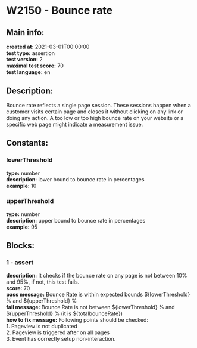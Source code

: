 # W2150 - Bounce rate  
## Main info:  
**created at:** 2021-03-01T00:00:00  
**test type:** assertion  
**test version:** 2  
**maximal test score:** 70  
**test language:** en  
## Description:  
Bounce rate reflects a single page session. These sessions happen when a customer visits certain page and closes it without clicking on any link or doing any action. A too low or too high bounce rate on your website or a specific web page might indicate a measurement issue.   
## Constants:  
### lowerThreshold
**type:** number  
**description:** lower bound to bounce rate in percentages  
**example:** 10  
### upperThreshold
**type:** number  
**description:** upper bound to bounce rate in percentages  
**example:** 95  
## Blocks:  
### 1 - assert
**description:** It checks if the bounce rate on any page is not between 10% and 95%, if not, this test fails.  
**score:** 70  
**pass message:** Bounce Rate is within expected bounds ${lowerThreshold} % and ${upperThreshold} %  
**fail message:** Bounce Rate is not between ${lowerThreshold} % and ${upperThreshold} % (it is ${totalbounceRate})  
**how to fix message:** Following points should be checked: <br/>1.	Pageview is not duplicated <br/> 2.	Pageview is triggered after on all pages <br/> 3.	Event has correctly setup non-interaction.   

